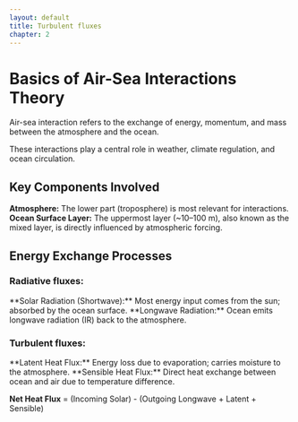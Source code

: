 ```yaml
---
layout: default
title: Turbulent fluxes
chapter: 2
---
```


<h1> Basics of Air-Sea Interactions Theory </h1>

Air-sea interaction refers to the exchange of energy, momentum, and mass between the atmosphere and the ocean.

These interactions play a central role in weather, climate regulation, and ocean circulation.

<h2> Key Components Involved </h2>

**Atmosphere:** The lower part (troposphere) is most relevant for interactions.
**Ocean Surface Layer:** The uppermost layer (~10–100 m), also known as the mixed layer, is directly influenced by atmospheric forcing.

<h2> Energy Exchange Processes </h2>

<h3> Radiative fluxes: </h3>
**Solar Radiation (Shortwave):** Most energy input comes from the sun; absorbed by the ocean surface.
**Longwave Radiation:** Ocean emits longwave radiation (IR) back to the atmosphere.

<h3> Turbulent fluxes: </h3>
**Latent Heat Flux:** Energy loss due to evaporation; carries moisture to the atmosphere.
**Sensible Heat Flux:** Direct heat exchange between ocean and air due to temperature difference.

**Net Heat Flux** = (Incoming Solar) - (Outgoing Longwave + Latent + Sensible)
